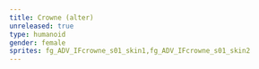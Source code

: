 ```yaml
---
title: Crowne (alter)
unreleased: true
type: humanoid
gender: female
sprites: fg_ADV_IFcrowne_s01_skin1,fg_ADV_IFcrowne_s01_skin2
---
```


